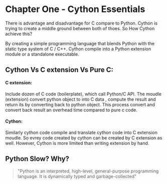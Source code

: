 # Chapter One - Cython Essentials

There is advantage and disadvantage for C compare to Python. Cython is trying to create a middle ground between both of thoes. 
So How Cython achieve this? 


By creating a simple programming language that blends Python with the static type system
of C / C++. Cython compile into a Python extension module or a standalone executable.


## Cython Vs C extension Vs Pure C:

#### C extension: 
Include dozen of C code (boilerplate), which call Python/C API. The moudle (extension) convert python object to into C data , compute the result and return its by converting back to python object. This process convert and convert back result an overhead time compared to pure c code.

#### Cython:
Similarly cython code compile and translate cython code into C extension moudle. So evrey code created by cython can be created by C extension as well. 
However, Cython is more limited than writing extension by hand.



## Python Slow? Why?
> "Python is an interpreted, high-level, general-purpose programming language. It is dynamically typed and garbage-collected"
